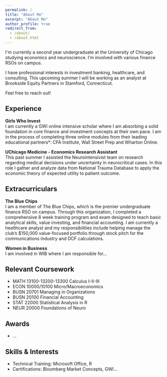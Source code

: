 ```yaml
---
permalink: /
title: "About Me"
excerpt: "About Me"
author_profile: true
redirect_from: 
  - /about/
  - /about.html
---
```


I'm currently a second year undergraduate at the University of Chicago studying economics and neuroscience. I’m involved with various finance RSOs on campus.

I have professional interests in investment banking, healthcare, and consulting. This upcoming summer I will be working as an analyst at Brookside Equity Partners in Stamford, Connecticut. 

Feel free to reach out!

Experience
------
**Girls Who Invest**<br />
I am currently a GWI online intensive scholar where I am absorbing a solid foundation in core finance and investment concepts at their own pace. I am in the process of completing three online modules from their leading educational partners*: CFA Institute, Wall Street Prep and Wharton Online. 

**UChicago Medicine - Economics Research Assistant**<br />
This past summer I assisted the Neurointensivist team on research regarding medical decisions under uncertainty in neurocritical cases. In this role I gather and analyze data from National Trauma Database to apply the economic theory of expected utility to patient outcome.

Extracurriculars
------

**The Blue Chips**<br />
I am a member of The Blue Chips, which is the premier undergraduate finance RSO on campus. Through this organization, I completed a comprehensive 8 week training program and exam designed to teach basic analytical skills, value investing, and financial accounting. I am currently a healthcare analyst and my responsibilities include helping manage the club’s $150,000 value-focused portfolio through stock pitch for the communications industry and DCF calculations. 

**Women in Business**<br />
I am involved in WIB where I am responsible for...

Relevant Coursework
------

- MATH 13100-13200-13300 Calculus I-II-III
- ECON 10000/10100 Micro/Macroeconomics
- BUSN 20701 Managing in Organizations
- BUSN 20100 Financial Accounting
- STAT 22000 Statistical Analysis in R
- NEUR 20000 Foundations of Neuro

Awards
------
- ...

Skills & Interests
------
- Technical Training: Microsoft Office, R
- Certifications: Bloomberg Market Concepts, GWI...
